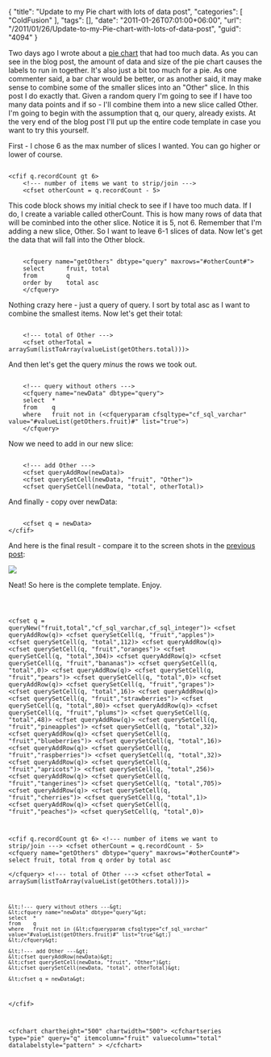 {
	"title": "Update to my Pie chart with lots of data post",
	"categories": [
		"ColdFusion"
	],
	"tags": [],
	"date": "2011-01-26T07:01:00+06:00",
	"url": "/2011/01/26/Update-to-my-Pie-chart-with-lots-of-data-post",
	"guid": "4094"
}

Two days ago I wrote about a <a href="http://www.raymondcamden.com/index.cfm/2011/1/24/Ask-a-Jedi-ColdFusion-Pie-chart-with-lots-of-data">pie chart</a> that had too much data. As you can see in the blog post, the amount of data and size of the pie chart causes the labels to run in together. It's also just a bit too much for a pie. As one commenter said, a bar char would be better, or as another said, it may make sense to combine some of the smaller slices into an "Other" slice. In this post I do exactly that. Given a random query I'm going to see if I have too many data points and if so - I'll combine them into a new slice called Other. I'm going to begin with the assumption that q, our query, already exists. At the very end of the blog post I'll put up the entire code template in case you want to try this yourself.
<!--more-->
<p/>

First - I chose 6 as the max number of slices I wanted. You can go higher or lower of course.

<p/>

<code>
&lt;cfif q.recordCount gt 6&gt;
	&lt;!--- number of items we want to strip/join ---&gt;
	&lt;cfset otherCount = q.recordCount - 5&gt;
</code>

<p/>

This code block shows my initial check to see if I have too much data. If I do, I create a variable called otherCount. This is how many rows of data that will be cominbed into the other slice. Notice it is 5, not 6. Remember that I'm adding a new slice, Other. So I want to leave 6-1 slices of data. Now let's get the data that will fall into the Other block.

<p/>

<code>
	&lt;cfquery name="getOthers" dbtype="query" maxrows="#otherCount#"&gt;
	select 		fruit, total
	from 		q
	order by 	total asc	
	&lt;/cfquery&gt;
</code>

<p/>

Nothing crazy here - just a query of query. I sort by total asc as I want to combine the smallest items. Now let's get their total:

<p/>

<code>
	&lt;!--- total of Other ---&gt;
	&lt;cfset otherTotal = arraySum(listToArray(valueList(getOthers.total)))&gt;
</code>

<p/> 

And then let's get the query <i>minus</i> the rows we took out.

<p/>

<code>
	&lt;!--- query without others ---&gt;	
	&lt;cfquery name="newData" dbtype="query"&gt;
	select	*
	from	q
	where	fruit not in (&lt;cfqueryparam cfsqltype="cf_sql_varchar" value="#valueList(getOthers.fruit)#" list="true"&gt;)
	&lt;/cfquery&gt;
</code>

<p/>

Now we need to add in our new slice:

<p/>

<code>
	&lt;!--- add Other ---&gt;
	&lt;cfset queryAddRow(newData)&gt;
	&lt;cfset querySetCell(newData, "fruit", "Other")&gt;
	&lt;cfset querySetCell(newData, "total", otherTotal)&gt;
</code>

<p/>

And finally - copy over newData:

<p/>

<code>
	&lt;cfset q = newData&gt;
&lt;/cfif&gt;
</code>

<p/>

And here is the final result - compare it to the screen shots in the <a href="http://www.coldfusionjedi.com/index.cfm/2011/1/24/Ask-a-Jedi-ColdFusion-Pie-chart-with-lots-of-data">previous post</a>:

<p/>

<img src="http://static.raymondcamden.com/images/cfjedi/ScreenClip18.png" />

<p/>

Neat! So here is the complete template. Enjoy.

<p/>

<code>

&lt;cfset q = queryNew("fruit,total","cf_sql_varchar,cf_sql_integer")&gt;
&lt;cfset queryAddRow(q)&gt;
&lt;cfset querySetCell(q, "fruit","apples")&gt;
&lt;cfset querySetCell(q, "total",112)&gt;
&lt;cfset queryAddRow(q)&gt;
&lt;cfset querySetCell(q, "fruit","oranges")&gt;
&lt;cfset querySetCell(q, "total",304)&gt;
&lt;cfset queryAddRow(q)&gt;
&lt;cfset querySetCell(q, "fruit","bananas")&gt;
&lt;cfset querySetCell(q, "total",0)&gt;
&lt;cfset queryAddRow(q)&gt;
&lt;cfset querySetCell(q, "fruit","pears")&gt;
&lt;cfset querySetCell(q, "total",0)&gt;
&lt;cfset queryAddRow(q)&gt;
&lt;cfset querySetCell(q, "fruit","grapes")&gt;
&lt;cfset querySetCell(q, "total",16)&gt;
&lt;cfset queryAddRow(q)&gt;
&lt;cfset querySetCell(q, "fruit","strawberries")&gt;
&lt;cfset querySetCell(q, "total",80)&gt;
&lt;cfset queryAddRow(q)&gt;
&lt;cfset querySetCell(q, "fruit","plums")&gt;
&lt;cfset querySetCell(q, "total",48)&gt;
&lt;cfset queryAddRow(q)&gt;
&lt;cfset querySetCell(q, "fruit","pineapples")&gt;
&lt;cfset querySetCell(q, "total",32)&gt;
&lt;cfset queryAddRow(q)&gt;
&lt;cfset querySetCell(q, "fruit","blueberries")&gt;
&lt;cfset querySetCell(q, "total",16)&gt;
&lt;cfset queryAddRow(q)&gt;
&lt;cfset querySetCell(q, "fruit","raspberries")&gt;
&lt;cfset querySetCell(q, "total",32)&gt;
&lt;cfset queryAddRow(q)&gt;
&lt;cfset querySetCell(q, "fruit","apricots")&gt;
&lt;cfset querySetCell(q, "total",256)&gt;
&lt;cfset queryAddRow(q)&gt;
&lt;cfset querySetCell(q, "fruit","tangerines")&gt;
&lt;cfset querySetCell(q, "total",705)&gt;
&lt;cfset queryAddRow(q)&gt;
&lt;cfset querySetCell(q, "fruit","cherries")&gt;
&lt;cfset querySetCell(q, "total",1)&gt;
&lt;cfset queryAddRow(q)&gt;
&lt;cfset querySetCell(q, "fruit","peaches")&gt;
&lt;cfset querySetCell(q, "total",0)&gt;

&lt;cfif q.recordCount gt 6&gt;
	&lt;!--- number of items we want to strip/join ---&gt;
	&lt;cfset otherCount = q.recordCount - 5&gt;
	&lt;cfquery name="getOthers" dbtype="query" maxrows="#otherCount#"&gt;
	select 		fruit, total
	from 		q
	order by 	total asc	
	&lt;/cfquery&gt;
	&lt;!--- total of Other ---&gt;
	&lt;cfset otherTotal = arraySum(listToArray(valueList(getOthers.total)))&gt;

	&lt;!--- query without others ---&gt;	
	&lt;cfquery name="newData" dbtype="query"&gt;
	select	*
	from	q
	where	fruit not in (&lt;cfqueryparam cfsqltype="cf_sql_varchar" value="#valueList(getOthers.fruit)#" list="true"&gt;)
	&lt;/cfquery&gt;

	&lt;!--- add Other ---&gt;
	&lt;cfset queryAddRow(newData)&gt;
	&lt;cfset querySetCell(newData, "fruit", "Other")&gt;
	&lt;cfset querySetCell(newData, "total", otherTotal)&gt;

	&lt;cfset q = newData&gt;
&lt;/cfif&gt;

&lt;cfchart chartheight="500" chartwidth="500"&gt;
	&lt;cfchartseries type="pie" query="q" itemcolumn="fruit" valuecolumn="total" datalabelstyle="pattern" &gt;
&lt;/cfchart&gt;
</code>